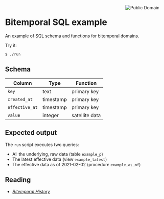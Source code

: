 <a href="LICENSE.md">
<img src="https://unlicense.org/pd-icon.png" alt="Public Domain" align="right"/>
</a>

# Bitemporal SQL example

An example of SQL schema and functions for bitemporal domains.

Try it:
```
$ ./run
```

## Schema

| Column         | Type      | Function       |
|----------------|-----------|----------------|
| `key`          | text      | primary key    |
| `created_at`   | timestamp | primary key    |
| `effective_at` | timestamp | primary key    |
| `value`        | integer   | satellite data |

## Expected output

The `run` script executes two queries:
- All the underlying, raw data (table `example_p`)
- The latest effective data (view `example_latest`)
- The effective data as of 2021-02-02 (procedure `example_as_of`)

## Reading

* [_Bitemporal History_](https://martinfowler.com/articles/bitemporal-history.html)
